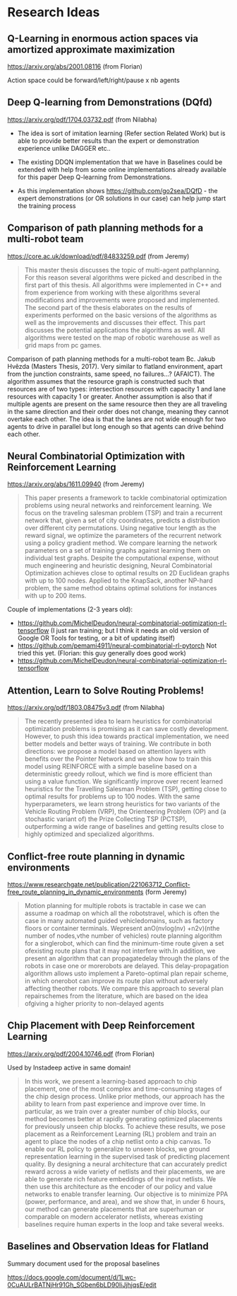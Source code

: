 Research Ideas
===

Q-Learning in enormous action spaces via amortized approximate maximization
---

https://arxiv.org/abs/2001.08116 (from Florian)

Action space could be forward/left/right/pause x nb agents

Deep Q-learning from Demonstrations (DQfd)
---

https://arxiv.org/pdf/1704.03732.pdf (from Nilabha)

- The idea is sort of imitation learning (Refer section Related Work) but is able to provide better results than the expert or demonstration experience unlike DAGGER etc..

- The existing DDQN implementation that we have in Baselines could be extended with help from some online implementations already available for this paper Deep Q-learning from Demonstrations.

- As this implementation shows https://github.com/go2sea/DQfD - the expert demonstrations (or OR solutions in our case) can help jump start the training process

Comparison of path planning methods for a multi-robot team
---

https://core.ac.uk/download/pdf/84833259.pdf (from Jeremy)

> This master thesis discusses the topic of
  multi-agent pathplanning. For this reason several algorithms were picked and
  described in the first part of this thesis.
  All algorithms were implemented in C++
  and from experience from working with
  these algorithms several modifications and
  improvements were proposed and implemented. The second part of the thesis
  elaborates on the results of experiments
  performed on the basic versions of the algorithms as well as the improvements and
  discusses their effect. This part discusses
  the potential applications the algorithms
  as well. All algorithms were tested on the
  map of robotic warehouse as well as grid
  maps from pc games.

Comparison of path planning methods for a multi-robot team Bc. Jakub Hvězda (Masters Thesis, 2017). Very similar to flatland environment, apart from the junction constraints, same speed, no failures...? (AFAICT). The algorithm assumes that the resource graph is constructed such that resources are of two types: intersection resources with capacity 1 and lane resources with capacity 1 or greater. Another assumption is also that if multiple agents are present on the same resource then they are all traveling in the same direction and their order does not change, meaning they cannot overtake each other. The idea is that the lanes are not wide enough for two agents to drive in parallel but long enough so that agents can drive behind each other.


Neural Combinatorial Optimization with Reinforcement Learning
---

https://arxiv.org/abs/1611.09940 (from Jeremy)

> This paper presents a framework to tackle combinatorial optimization problems using neural networks and reinforcement learning. We focus on the traveling salesman problem (TSP) and train a recurrent network that, given a set of city coordinates, predicts a distribution over different city permutations. Using negative tour length as the reward signal, we optimize the parameters of the recurrent network using a policy gradient method. We compare learning the network parameters on a set of training graphs against learning them on individual test graphs. Despite the computational expense, without much engineering and heuristic designing, Neural Combinatorial Optimization achieves close to optimal results on 2D Euclidean graphs with up to 100 nodes. Applied to the KnapSack, another NP-hard problem, the same method obtains optimal solutions for instances with up to 200 items.

Couple of implementations (2-3 years old):
- https://github.com/MichelDeudon/neural-combinatorial-optimization-rl-tensorflow  (I just ran training; but I think it needs an old version of Google OR Tools for testing, or a bit of updating itself)
- https://github.com/pemami4911/neural-combinatorial-rl-pytorch  Not tried this yet. (Florian: this guy generally does good work)
- https://github.com/MichelDeudon/neural-combinatorial-optimization-rl-tensorflow


Attention, Learn to Solve Routing Problems!
---
https://arxiv.org/pdf/1803.08475v3.pdf (from Nilabha)

> The recently presented idea to learn heuristics for combinatorial optimization
  problems is promising as it can save costly development. However, to push this
  idea towards practical implementation, we need better models and better ways
  of training. We contribute in both directions: we propose a model based on attention layers with benefits over the Pointer Network and we show how to train
  this model using REINFORCE with a simple baseline based on a deterministic
  greedy rollout, which we find is more efficient than using a value function. We
  significantly improve over recent learned heuristics for the Travelling Salesman
  Problem (TSP), getting close to optimal results for problems up to 100 nodes.
  With the same hyperparameters, we learn strong heuristics for two variants of the
  Vehicle Routing Problem (VRP), the Orienteering Problem (OP) and (a stochastic variant of) the Prize Collecting TSP (PCTSP), outperforming a wide range of
  baselines and getting results close to highly optimized and specialized algorithms.


Conflict-free route planning in dynamic environments
---
https://www.researchgate.net/publication/221063712_Conflict-free_route_planning_in_dynamic_environments (form Jeremy)

> Motion  planning  for  multiple  robots  is  tractable in  case  we  can  assume  a  roadmap  on  which  all  the  robotstravel, which is often the case in many automated guided vehicledomains,  such  as  factory  floors  or  container  terminals.  Wepresent  anO(nvlog(nv) +n2v)(nthe  number  of  nodes,vthe  number  of  vehicles)  route  planning  algorithm  for  a  singlerobot,  which  can  find  the  minimum-time  route  given  a  set  ofexisting  route  plans  that  it  may  not  interfere  with.In  addition,  we  present  an  algorithm  that  can  propagatedelay  through  the  plans  of  the  robots  in  case  one  or  morerobots are delayed. This delay-propagation algorithm allows usto implement a Pareto-optimal plan repair scheme, in which onerobot can improve its route plan without adversely affecting theother robots. We compare this approach to several plan repairschemes  from  the  literature,  which  are  based  on  the  idea  ofgiving  a  higher  priority  to  non-delayed  agents


Chip Placement with Deep Reinforcement Learning
---
https://arxiv.org/pdf/2004.10746.pdf (from Florian)

Used by Instadeep active in same domain!

> In this work, we present a learning-based approach to chip placement, one of the most complex and time-consuming stages of the chip design process. Unlike prior methods, our approach
  has the ability to learn from past experience and
  improve over time. In particular, as we train
  over a greater number of chip blocks, our method
  becomes better at rapidly generating optimized
  placements for previously unseen chip blocks.
  To achieve these results, we pose placement as a
  Reinforcement Learning (RL) problem and train
  an agent to place the nodes of a chip netlist onto
  a chip canvas. To enable our RL policy to generalize to unseen blocks, we ground representation learning in the supervised task of predicting
  placement quality. By designing a neural architecture that can accurately predict reward across
  a wide variety of netlists and their placements,
  we are able to generate rich feature embeddings
  of the input netlists. We then use this architecture as the encoder of our policy and value networks to enable transfer learning. Our objective is to minimize PPA (power, performance,
  and area), and we show that, in under 6 hours,
  our method can generate placements that are superhuman or comparable on modern accelerator
  netlists, whereas existing baselines require human experts in the loop and take several weeks.
  
Baselines and Observation Ideas for Flatland
---

Summary document used for the proposal baselines

https://docs.google.com/document/d/1Lwc-0CuAULrBATNjHr91Gh_SGben6bLD90IiJjhjqsE/edit